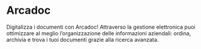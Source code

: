 # Arcadoc
Digitalizza i documenti con Arcadoc! Attraverso la gestione elettronica puoi ottimizzare al meglio l’organizzazione delle informazioni aziendali: ordina, archivia e trova i tuoi documenti grazie alla ricerca avanzata. 
